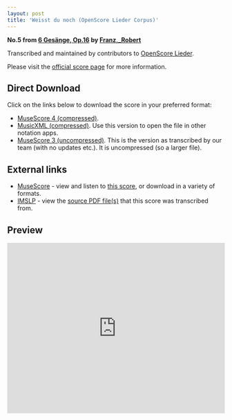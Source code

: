 ```yaml
---
layout: post
title: 'Weisst du noch (OpenScore Lieder Corpus)'
---
```


__No.5 from [6 Gesänge, Op.16](https://fourscoreandmore.org/openscore/lieder/Franz,_Robert/6_Gesänge,_Op.16/) by [Franz,_Robert](https://fourscoreandmore.org/openscore/lieder/Franz,_Robert)__

Transcribed and maintained by contributors to [OpenScore Lieder].

Please visit the [official score page] for more information.

[official score page]: https://musescore.com/openscore-lieder-corpus/scores/6801402
[OpenScore Lieder]: https://musescore.com/openscore-lieder-corpus

## Direct Download

Click on the links below to download the score in your preferred format:
- [MuseScore 4 (compressed)](https://github.com/openscore/lieder/blob/main/scores/Franz,_Robert/6_Gesänge,_Op.16/5_Weisst_du_noch/lc6801402.mscz?raw=true).
- [MusicXML (compressed)](https://github.com/openscore/lieder/blob/main/scores/Franz,_Robert/6_Gesänge,_Op.16/5_Weisst_du_noch/lc6801402.mxl?raw=true). Use this version to open the file in other notation apps.
- [MuseScore 3 (uncompressed)](https://github.com/openscore/lieder/blob/main/scores/Franz,_Robert/6_Gesänge,_Op.16/5_Weisst_du_noch/lc6801402.mscx?raw=true). This is the version as transcribed by our team (with no updates etc.). It is uncompressed (so a larger file).

## External links

- [MuseScore] - view and listen to [this score][MuseScore], or download in a variety of formats.
- [IMSLP] - view the [source PDF file(s)][IMSLP] that this score was transcribed from.

[MuseScore]: https://musescore.com/score/6801402
[IMSLP]: https://imslp.org/wiki/Special:ReverseLookup/97638

## Preview

<iframe width="100%" height="394" src="https://musescore.com/openscore-lieder-corpus/scores/6801402/embed" frameborder="0" allowfullscreen allow="autoplay; fullscreen"></iframe>
